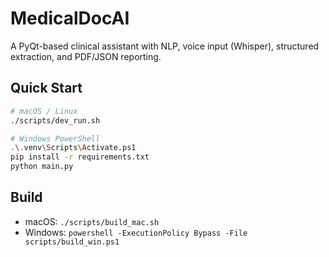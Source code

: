# MedicalDocAI

A PyQt-based clinical assistant with NLP, voice input (Whisper), structured extraction, and PDF/JSON reporting.

## Quick Start
```bash
# macOS / Linux
./scripts/dev_run.sh

# Windows PowerShell
.\.venv\Scripts\Activate.ps1
pip install -r requirements.txt
python main.py
```

## Build
- macOS: `./scripts/build_mac.sh`
- Windows: `powershell -ExecutionPolicy Bypass -File scripts/build_win.ps1`
